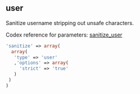 ## user

Sanitize username stripping out unsafe characters.

Codex reference for parameters: [sanitize_user](http://codex.wordpress.org/Function_Reference/sanitize_user)

```php
'sanitize' => array(
  array(
   'type' => 'user'
   ,'options' => array(
     'strict' => 'true'
   )
 )
)

```
